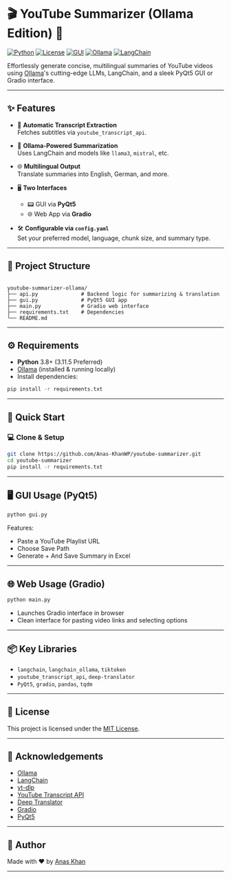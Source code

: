 # 🎬 YouTube Summarizer (Ollama Edition) 🚀

[![Python](https://img.shields.io/badge/Python-3.8+-blue.svg)](https://www.python.org/)
[![License](https://img.shields.io/badge/License-MIT-green.svg)](LICENSE)
[![GUI](https://img.shields.io/badge/Interface-PyQt5%20%26%20Gradio-purple.svg)](https://github.com/Anas-KhanWP/youtube-summarizer-ollama)
[![Ollama](https://img.shields.io/badge/LLM-Ollama-blue.svg)](https://ollama.com/)
[![LangChain](https://img.shields.io/badge/Framework-LangChain-orange.svg)](https://www.langchain.com/)

Effortlessly generate concise, multilingual summaries of YouTube videos using [Ollama](https://ollama.com)'s cutting-edge LLMs, LangChain, and a sleek PyQt5 GUI or Gradio interface.

---

## ✨ Features

- 🎥 **Automatic Transcript Extraction**  
  Fetches subtitles via `youtube_transcript_api`.

- 🤖 **Ollama‑Powered Summarization**  
  Uses LangChain and models like `llama3`, `mistral`, etc.

- 🌐 **Multilingual Output**  
  Translate summaries into English, German, and more.

- 🖥️ **Two Interfaces**  
  - 📟 GUI via **PyQt5**
  - 🌐 Web App via **Gradio**

- 🛠️ **Configurable via `config.yaml`**  
  Set your preferred model, language, chunk size, and summary type.

---

## 📂 Project Structure

```

youtube-summarizer-ollama/
├── api.py              # Backend logic for summarizing & translation
├── gui.py              # PyQt5 GUI app
├── main.py             # Gradio web interface
├── requirements.txt    # Dependencies
└── README.md

````

---

## ⚙️ Requirements

- **Python** 3.8+ (3.11.5 Preferred)
- [Ollama](https://ollama.com/) (installed & running locally)
- Install dependencies:

```bash
pip install -r requirements.txt
````

---

## 🚀 Quick Start

### 💻 Clone & Setup

```bash
git clone https://github.com/Anas-KhanWP/youtube-summarizer.git
cd youtube-summarizer
pip install -r requirements.txt
```

---

## 🖥️ GUI Usage (PyQt5)

```bash
python gui.py
```

Features:

* Paste a YouTube Playlist URL
* Choose Save Path
* Generate + And Save Summary in Excel

---

## 🌐 Web Usage (Gradio)

```bash
python main.py
```

* Launches Gradio interface in browser
* Clean interface for pasting video links and selecting options

---

## 📦 Key Libraries

* `langchain`, `langchain_ollama`, `tiktoken`
* `youtube_transcript_api`, `deep-translator`
* `PyQt5`, `gradio`, `pandas`, `tqdm`

---

## 📄 License

This project is licensed under the [MIT License](LICENSE).

---

## 🙏 Acknowledgements

* [Ollama](https://ollama.com/)
* [LangChain](https://www.langchain.com/)
* [yt-dlp](https://github.com/yt-dlp/yt-dlp)
* [YouTube Transcript API](https://pypi.org/project/youtube-transcript-api/)
* [Deep Translator](https://github.com/nidhaloff/deep-translator)
* [Gradio](https://www.gradio.app/)
* [PyQt5](https://pypi.org/project/PyQt5/)

---

## 👤 Author

Made with ❤️ by [Anas Khan](https://github.com/Anas-KhanWP)

---